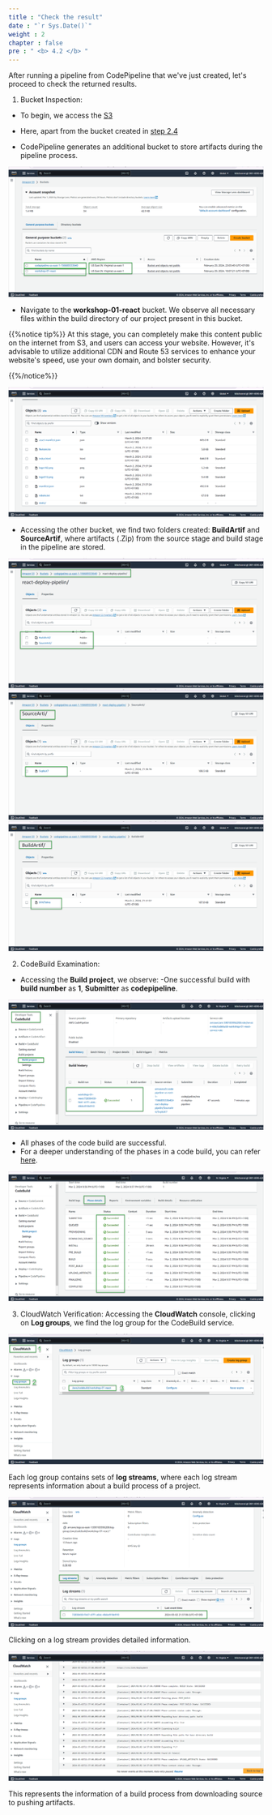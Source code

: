 ```yaml
---
title : "Check the result"
date : "`r Sys.Date()`"
weight : 2
chapter : false
pre : " <b> 4.2 </b> "
---
```


After running a pipeline from CodePipeline that we've just created, let's proceed to check the returned results.

1. Bucket Inspection:
- To begin, we access the  [S3](https://s3.console.aws.amazon.com/s3/buckets)
- Here, apart from the bucket created in [step 2.4](../../2-prerequiste/2.4-createS3/)

- CodePipeline generates an additional bucket to store artifacts during the pipeline process.

![IMAGE](/images/4-createCICD/4.2-checkResult/001-check.png)

- Navigate to the **workshop-01-react** bucket. We observe all necessary files within the build directory of our project present in this bucket. 

{{%notice tip%}}
At this stage, you can completely make this content public on the internet from S3, and users can access your website. However, it's advisable to utilize additional CDN and Route 53 services to enhance your website's speed, use your own domain, and bolster security.

{{%/notice%}}

![IMAGE](/images/4-createCICD/4.2-checkResult/002-check.png)

- Accessing the other bucket, we find two folders created: **BuildArtif** and **SourceArtif**, where artifacts (.Zip) from the source stage and build stage in the pipeline are stored.

![IMAGE](/images/4-createCICD/4.2-checkResult/003-check.png)
![IMAGE](/images/4-createCICD/4.2-checkResult/004-check.png)
![IMAGE](/images/4-createCICD/4.2-checkResult/005-check.png)


2. CodeBuild Examination:
- Accessing the **Build project**, we observe:
-One successful build with **build number** as **1**, **Submitter** as **codepipeline**.

![IMAGE](/images/4-createCICD/4.2-checkResult/006-check.png)

- All phases of the code build are successful.
- For a deeper understanding of the phases in a code build, you can refer [here](https://docs.aws.amazon.com/codebuild/latest/APIReference/API_BuildPhase.html).

![IMAGE](/images/4-createCICD/4.2-checkResult/007-check.png)

3. CloudWatch Verification:
Accessing the **CloudWatch** console, clicking on **Log groups**, we find the log group for the CodeBuild service.

![IMAGE](/images/4-createCICD/4.2-checkResult/008-check.png)

Each log group contains sets of **log streams**, where each log stream represents information about a build process of a project. 

![IMAGE](/images/4-createCICD/4.2-checkResult/009-check.png)

Clicking on a log stream provides detailed information.

![IMAGE](/images/4-createCICD/4.2-checkResult/010-check.png)

This represents the information of a build process from downloading source to pushing artifacts.
